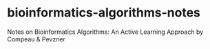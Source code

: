 # bioinformatics-algorithms-notes
Notes on Bioinformatics Algorithms: An Active Learning Approach by Compeau &amp; Pevzner
